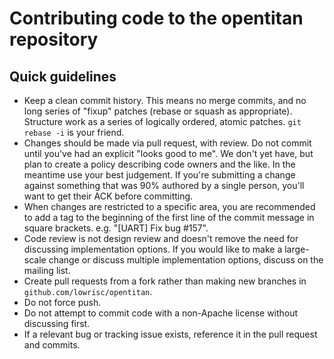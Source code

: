 # Contributing code to the opentitan repository

## Quick guidelines

* Keep a clean commit history. This means no merge commits, and no long series
  of "fixup" patches (rebase or squash as appropriate). Structure work as a
  series of logically ordered, atomic patches. `git rebase -i` is your friend.
* Changes should be made via pull request, with review. Do not commit until
  you've had an explicit "looks good to me". We don't yet have, but plan to
  create a policy describing code owners and the like. In the meantime use your
  best judgement. If you're submitting a change against something that was 90%
  authored by a single person, you'll want to get their ACK before committing.
* When changes are restricted to a specific area, you are recommended to add a
  tag to the beginning of the first line of the commit message in square
  brackets. e.g. "[UART] Fix bug #157".
* Code review is not design review and doesn't remove the need for discussing
  implementation options. If you would like to make a large-scale change or
  discuss multiple implementation options, discuss on the mailing list.
* Create pull requests from a fork rather than making new branches in 
  `github.com/lowrisc/opentitan`.
* Do not force push.
* Do not attempt to commit code with a non-Apache license without discussing
  first.
* If a relevant bug or tracking issue exists, reference it in the pull request
  and commits.
